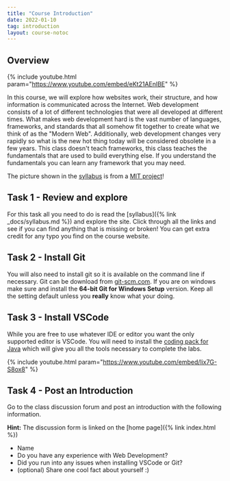 ```yaml
---
title: "Course Introduction"
date: 2022-01-10
tag: introduction
layout: course-notoc
---
```


## Overview

{% include youtube.html param="https://www.youtube.com/embed/eKt21AEnlBE" %}

In this course, we will explore how websites work, their structure, and how information is
communicated across the Internet. Web development consists of a lot of different technologies that
were all developed at different times. What makes web development hard is the vast number of
languages, frameworks, and standards that all somehow fit together to create what we think of as the
"Modern Web". Additionally, web development changes very rapidly so what is the new hot thing today
will be considered obsolete in a few years. This class doesn't teach frameworks, this class teaches
the fundamentals that are used to build everything else. If you understand the fundamentals you can
learn any framework that you may need.

The picture shown in the [syllabus]() is from a [MIT
project](https://arts.mit.edu/reverberations-spiders-and-musical-webs/)!

## Task 1 - Review and explore

For this task all you need to do is read the [syllabus]({% link _docs/syllabus.md %}) and 
explore the site. Click through all the links and see if you can find anything that is missing
or broken! You can get extra credit for any typo you find on the course website.

## Task 2 - Install Git

You will also need to install git so it is available on the command line if necessary. Git can be
download from [git-scm.com](http://git-scm.com/). If you are on windows make sure and install the
**64-bit Git for Windows Setup** version. Keep all the setting default unless you **really** know
what your doing.

## Task 3 - Install VSCode

While you are free to use whatever IDE or editor you want the only supported editor is VSCode. You
will need to install the [coding pack for
Java](https://code.visualstudio.com/learn/educators/installers) which will give you all the tools
necessary to complete the labs.

{% include youtube.html param="https://www.youtube.com/embed/lix7G-S8ox8" %}

## Task 4 - Post an Introduction

Go to the class discussion forum and post an introduction with the following information.

**Hint:** The discussion form is linked on the [home page]({% link index.html %})

- Name
- Do you have any experience with Web Development?
- Did you run into any issues when installing VSCode or Git?
- (optional) Share one cool fact about yourself :)